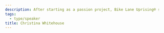 ```yaml
---
description: After starting as a passion project, Bike Lane Uprising® spread via word of mouth & is now available in all USA & Canadian cities. Founder, Christina Whitehouse was named a Chicagoan of the Year as well as 1 of the ‘50 Most Influential People in American Cycling’.
tags:
  - type/speaker
title: Christina Whitehouse
---
```


